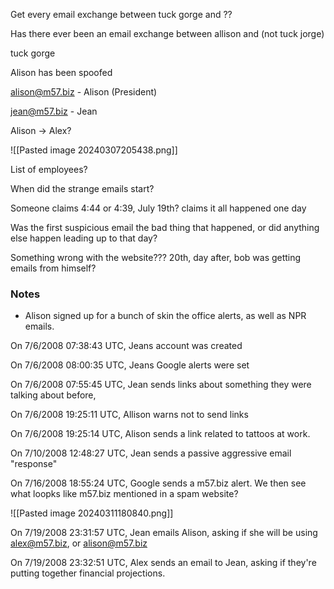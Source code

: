 

Get every email exchange between tuck gorge and ??

Has there ever been an email exchange between allison and (not tuck jorge)

tuck gorge

Alison has been spoofed

alison@m57.biz - Alison (President)

jean@m57.biz - Jean

Alison -> Alex?


![[Pasted image 20240307205438.png]]

List of employees?

When did the strange emails start?

Someone claims 4:44 or 4:39, July 19th? claims it all happened one day

Was the first suspicious email the bad thing that happened, or did anything else happen leading up to that day?

Something wrong with the website??? 20th, day after,
bob was getting emails from himself?


### Notes
- Alison signed up for a bunch of skin the office alerts, as well as NPR emails. 

On 7/6/2008 07:38:43 UTC, Jeans account was created

On 7/6/2008 08:00:35 UTC, Jeans Google alerts were set

On 7/6/2008 07:55:45 UTC, Jean sends links about something they were talking about before, 

On 7/6/2008 19:25:11 UTC, Allison warns not to send links

On 7/6/2008 19:25:14 UTC, Alison sends a link related to tattoos at work.

On 7/10/2008 12:48:27 UTC, Jean sends a passive aggressive email "response"

On 7/16/2008 18:55:24 UTC, Google sends a m57.biz alert. We then see what loopks like m57.biz mentioned in a spam website?

![[Pasted image 20240311180840.png]]

On 7/19/2008 23:31:57 UTC, Jean emails Alison, asking if she will be using alex@m57.biz, or alison@m57.biz

On 7/19/2008 23:32:51 UTC, Alex sends an email to Jean, asking if they're putting together financial projections.  
